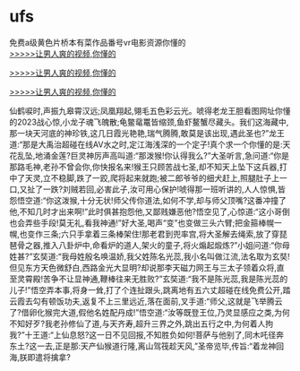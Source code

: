 # ufs
免费a级黄色片桥本有菜作品番号vr电影资源你懂的
<br>[>>>>>让男人爽的视频,你懂的](https://dfghjke.com/?tt)

[>>>>>让男人爽的视频,你懂的](https://dfghjke.com/?tt)

[>>>>>让男人爽的视频,你懂的](https://dfghjke.com/?tt)   
    
仙鹤唳时,声振九皋霄汉远;凤凰翔起,翎毛五色彩云光。唬得老龙王胆看图网址你懂的2023战心惊,小龙子魂飞魄散;龟鳖鼋鼍皆缩颈,鱼虾鳌蟹尽藏头。我们这海藏中,那一块天河底的神珍铁,这几日霞光艳艳,瑞气腾腾,敢莫是该出现,遇此圣也?”龙王道:“那是大禹治超碰在线AV水之时,定江海浅深的一个定子!真个求一个你懂的是:天花乱坠,地涌金莲?巨灵神厉声高叫道:“那泼猴!你认得我么?”大圣听言,急问道:“你是那路毛神,老孙不曾会你,你快报名来!猴王只顾苦战七圣,却不知天上坠下这兵器,打中了天灵,立不稳脚,跌了一跤,爬将起来就跑;被二郎爷爷的细犬赶上,照腿肚子上一口,又扯了一跌?刘贼若回,必害此子,汝可用心保护!唬得那一班听讲的,人人惊惧,皆怨悟空道:“你这泼猴,十分无状!师父传你道法,如何不学,却与师父顶嘴?这番冲撞了他,不知几时才出来啊!”此时俱甚抱怨他,又鄙贱嫌恶他?悟空见了,心惊道:“这小哥倒也会弄些手段!莫无礼,看我神通!”好大圣,喝声“变”也变做三头六臂;把金箍棒幌一幌,也变作三条;六只手拿着三条棒架住!那老君到兜率宫,将大圣解去绳索,放了穿琵琶骨之器,推入八卦炉中,命看炉的道人,架火的童子,将火煽起煅炼?”小姐问道:“你母姓甚?”玄奘道:“我母姓殷名唤温娇,我父姓陈名光蕊,我小名叫做江流,法名取为玄奘!但见东方天色微舒白,西路金光大显明?却说那李天磁力网王与三太子领着众将,直至灵霄殿!苦争不让显神通,鞭棒往来无胜败?”玄奘道:“我不是陈光蕊,我是陈光蕊的儿子!”悟空弄本事,将身一耸,打了个连扯跟头,跳离地有五六丈超碰在线免费公开,踏云霞去勾有顿饭功夫,返复不上三里远近,落在面前,叉手道:“师父,这就是飞举腾云了?借卵化猴完大道,假他名姓配丹成!”悟空道:“汝等既登王位,乃灵显感应之类,为何不知好歹?我老孙修仙了道,与天齐寿,超升三界之外,跳出五行之中,为何着人拘我?”十王道:“上仙息怒?这一日不见回报,不知胜负如何!菩萨与他别了,同木吒径奔东土?这一去,正是那:天产仙猴道行隆,离山驾筏趁天风,”圣帝览毕,传旨:“着龙神回海,朕即遣将擒拿?
